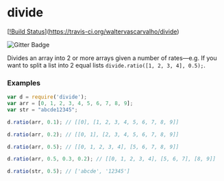 divide
======

[[!Build Status](https://travis-ci.org/waltervascarvalho/divide.svg?branch=master)](https://travis-ci.org/waltervascarvalho/divide)

![Gitter Badge](https://badges.gitter.im/waltervascarvalho/divide.png)

Divides an array into 2 or more arrays given a number of rates—e.g. If you want to split a list into 2 equal lists `divide.ratio([1, 2, 3, 4], 0.5);`.

### Examples

```javascript
var d = require('divide');
var arr = [0, 1, 2, 3, 4, 5, 6, 7, 8, 9];
var str = "abcde12345";

d.ratio(arr, 0.1); // [[0], [1, 2, 3, 4, 5, 6, 7, 8, 9]]

d.ratio(arr, 0.2); // [[0, 1], [2, 3, 4, 5, 6, 7, 8, 9]]

d.ratio(arr, 0.5); // [[0, 1, 2, 3, 4], [5, 6, 7, 8, 9]]

d.ratio(arr, 0.5, 0.3, 0.2); // [[0, 1, 2, 3, 4], [5, 6, 7], [8, 9]]

d.ratio(str, 0.5); // ['abcde', '12345']

```
